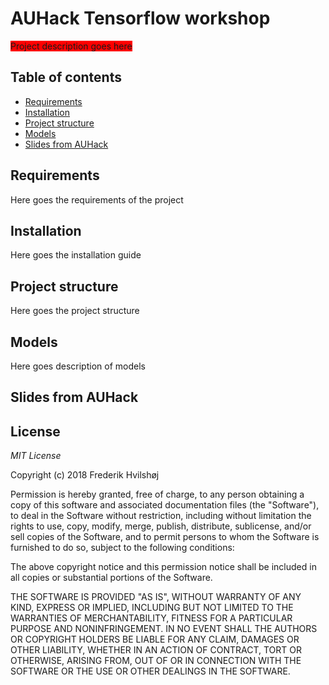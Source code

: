 # AUHack Tensorflow workshop
<span style="background-color: red;">Project description goes here</span>


## Table of contents

- [Requirements](#requirements)
- [Installation](#installation)
- [Project structure](#project-structure)
- [Models](#models)
- [Slides from AUHack](#slides-from-auhack)

##  Requirements
Here goes the requirements of the project

## Installation
Here goes the installation guide

## Project structure
Here goes the project structure

## Models
Here goes description of models


## Slides from AUHack


## License
*MIT License*

Copyright (c) 2018 Frederik Hvilshøj

Permission is hereby granted, free of charge, to any person obtaining a copy
of this software and associated documentation files (the "Software"), to deal
in the Software without restriction, including without limitation the rights
to use, copy, modify, merge, publish, distribute, sublicense, and/or sell
copies of the Software, and to permit persons to whom the Software is
furnished to do so, subject to the following conditions:

The above copyright notice and this permission notice shall be included in all
copies or substantial portions of the Software.

THE SOFTWARE IS PROVIDED "AS IS", WITHOUT WARRANTY OF ANY KIND, EXPRESS OR
IMPLIED, INCLUDING BUT NOT LIMITED TO THE WARRANTIES OF MERCHANTABILITY,
FITNESS FOR A PARTICULAR PURPOSE AND NONINFRINGEMENT. IN NO EVENT SHALL THE
AUTHORS OR COPYRIGHT HOLDERS BE LIABLE FOR ANY CLAIM, DAMAGES OR OTHER
LIABILITY, WHETHER IN AN ACTION OF CONTRACT, TORT OR OTHERWISE, ARISING FROM,
OUT OF OR IN CONNECTION WITH THE SOFTWARE OR THE USE OR OTHER DEALINGS IN THE
SOFTWARE.
